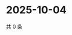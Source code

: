 # 2025-10-04

共 0 条

<!-- BEGIN ZHIHUQUESTIONS -->
<!-- 最后更新时间 Sat Oct 04 2025 17:09:58 GMT+0800 (China Standard Time) -->

<!-- END ZHIHUQUESTIONS -->
